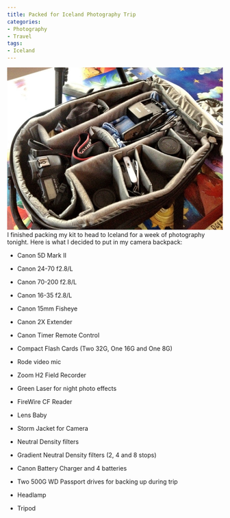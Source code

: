 ```yaml
---
title: Packed for Iceland Photography Trip
categories:
- Photography
- Travel
tags:
- Iceland
---
```


[![](/assets/posts/2012/20120831-072654.jpg)](http://thingelstad.com/s/packed-for-iceland-photography-trip/20120831-072654-jpg/img)
I finished packing my kit to head to Iceland for a week of photography tonight. Here is what I decided to put in my camera backpack:



  * Canon 5D Mark II


  * Canon 24-70 f2.8/L


  * Canon 70-200 f2.8/L


  * Canon 16-35 f2.8/L


  * Canon 15mm Fisheye


  * Canon 2X Extender


  * Canon Timer Remote Control


  * Compact Flash Cards (Two 32G, One 16G and One 8G)


  * Rode video mic


  * Zoom H2 Field Recorder


  * Green Laser for night photo effects


  * FireWire CF Reader


  * Lens Baby


  * Storm Jacket for Camera


  * Neutral Density filters


  * Gradient Neutral Density filters (2, 4 and 8 stops)


  * Canon Battery Charger and 4 batteries


  * Two 500G WD Passport drives for backing up during trip


  * Headlamp


  * Tripod


